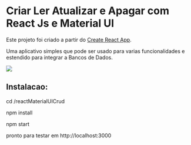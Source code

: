 <h1>Criar Ler Atualizar e Apagar com React Js e Material UI</h1>

Este projeto foi criado a partir do <a href="https://github.com/facebookincubator/create-react-app">Create React App</a>.

<p>Uma aplicativo simples que pode ser usado para varias funcionalidades e estendido para integrar a Bancos de Dados.</p>

<img src="http://157.230.177.222/reactMaterialUiCrud.jpg" align="center">

<h2>Instalacao:</h2>
<p>cd /reactMaterialUICrud</p>
<p>npm install</p>
<p>npm start</p>
<p>pronto para testar em http://localhost:3000</p>
